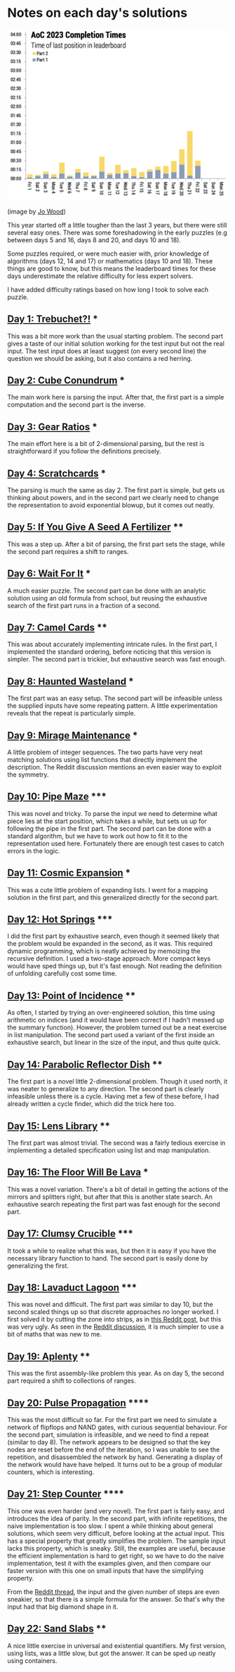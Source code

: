 # Notes on each day's solutions

![Completion times 2023](https://raw.githubusercontent.com/jwoLondon/adventOfCode/master/images/completionTimes2023.png)

(image by [Jo Wood](https://github.com/jwoLondon))

This year started off a little tougher than the last 3 years, but there
were still several easy ones.  There was some foreshadowing in the early
puzzles (e.g between days 5 and 16, days 8 and 20, and days 10 and 18).

Some puzzles required, or were much easier with, prior knowledge
of algorithms (days 12, 14 and 17) or mathematics (days 10 and 18).
These things are good to know, but this means the leaderboard times for
these days underestimate the relative difficulty for less expert solvers.

I have added difficulty ratings based on how long I took to solve each puzzle.

## [Day 1: Trebuchet?!](https://adventofcode.com/2023/day/1) \*

This was a bit more work than the usual starting problem.  The second
part gives a taste of our initial solution working for the test input
but not the real input.  The test input does at least suggest (on every
second line) the question we should be asking, but it also contains a
red herring.

## [Day 2: Cube Conundrum](https://adventofcode.com/2023/day/2) \*

The main work here is parsing the input.  After that, the first part is
a simple computation and the second part is the inverse.

## [Day 3: Gear Ratios](https://adventofcode.com/2023/day/3) \*

The main effort here is a bit of 2-dimensional parsing, but the rest is
straightforward if you follow the definitions precisely.

## [Day 4: Scratchcards](https://adventofcode.com/2023/day/4) \*

The parsing is much the same as day 2.  The first part is simple, but
gets us thinking about powers, and in the second part we clearly need
to change the representation to avoid exponential blowup, but it comes
out neatly.

## [Day 5: If You Give A Seed A Fertilizer](https://adventofcode.com/2023/day/5) \*\*

This was a step up.  After a bit of parsing, the first part sets the
stage, while the second part requires a shift to ranges.

## [Day 6: Wait For It](https://adventofcode.com/2023/day/6) \*

A much easier puzzle.  The second part can be done with an analytic
solution using an old formula from school, but reusing the exhaustive
search of the first part runs in a fraction of a second.

## [Day 7: Camel Cards](https://adventofcode.com/2023/day/7) \*\*

This was about accurately implementing intricate rules.  In the first
part, I implemented the standard ordering, before noticing that this
version is simpler.  The second part is trickier, but exhaustive search
was fast enough.

## [Day 8: Haunted Wasteland](https://adventofcode.com/2023/day/8) \*

The first part was an easy setup.  The second part will be infeasible
unless the supplied inputs have some repeating pattern.  A little
experimentation reveals that the repeat is particularly simple.

## [Day 9: Mirage Maintenance](https://adventofcode.com/2023/day/9) \*

A little problem of integer sequences.  The two parts have very neat
matching solutions using list functions that directly implement the
description.  The Reddit discussion mentions an even easier way to
exploit the symmetry.

## [Day 10: Pipe Maze](https://adventofcode.com/2023/day/10) \*\*\*

This was novel and tricky.  To parse the input we need to determine what
piece lies at the start position, which takes a while, but sets us up
for following the pipe in the first part.  The second part can be done
with a standard algorithm, but we have to work out how to fit it to the
representation used here.  Fortunately there are enough test cases to
catch errors in the logic.

## [Day 11: Cosmic Expansion](https://adventofcode.com/2023/day/11) \*

This was a cute little problem of expanding lists.  I went for a
mapping solution in the first part, and this generalized directly for
the second part.

## [Day 12: Hot Springs](https://adventofcode.com/2023/day/12) \*\*\*

I did the first part by exhaustive search, even though it seemed
likely that the problem would be expanded in the second, as it was.
This required dynamic programming, which is neatly achieved by memoizing
the recursive definition.  I used a two-stage approach.  More compact
keys would have sped things up, but it's fast enough.  Not reading the
definition of unfolding carefully cost some time.

## [Day 13: Point of Incidence](https://adventofcode.com/2023/day/13) \*\*

As often, I started by trying an over-engineered solution, this time
using arithmetic on indices (and it would have been correct if I hadn't
messed up the summary function).  However, the problem turned out be
a neat exercise in list manipulation.  The second part used a variant
of the first inside an exhaustive search, but linear in the size of the
input, and thus quite quick.

## [Day 14: Parabolic Reflector Dish](https://adventofcode.com/2023/day/14) \*\*

The first part is a novel little 2-dimensional problem.  Though it
used north, it was neater to generalize to any direction.  The second
part is clearly infeasible unless there is a cycle.  Having met a few
of these before, I had already written a cycle finder, which did the
trick here too.

## [Day 15: Lens Library](https://adventofcode.com/2023/day/15) \*\*

The first part was almost trivial.  The second was a fairly tedious
exercise in implementing a detailed specification using list and map
manipulation.

## [Day 16: The Floor Will Be Lava](https://adventofcode.com/2023/day/16) \*

This was a novel variation.  There's a bit of detail in getting the
actions of the mirrors and splitters right, but after that this is
another state search.  An exhaustive search repeating the first part
was fast enough for the second part.

## [Day 17: Clumsy Crucible](https://adventofcode.com/2023/day/17) \*\*\*

It took a while to realize what this was, but then it is easy if you
have the necessary library function to hand.  The second part is easily
done by generalizing the first.

## [Day 18: Lavaduct Lagoon](https://adventofcode.com/2023/day/18) \*\*\*

This was novel and difficult.  The first part was similar to day 10, but
the second scaled things up so that discrete approaches no longer worked.
I first solved it by cutting the zone into strips, as in
[this Reddit post](https://www.reddit.com/r/adventofcode/comments/18l6tlj/2023_day_18_developed_my_own_algorithm/),
but this was very ugly.  As seen in the
[Reddit discussion](https://www.reddit.com/r/adventofcode/comments/18l0qtr/2023_day_18_solutions/),
it is much simpler to use a bit of maths that was new to me.

## [Day 19: Aplenty](https://adventofcode.com/2023/day/19) \*\*

This was the first assembly-like problem this year.  As on day 5, the
second part required a shift to collections of ranges.

## [Day 20: Pulse Propagation](https://adventofcode.com/2023/day/20) \*\*\*\*

This was the most difficult so far.  For the first part we need to
simulate a network of flipflops and NAND gates, with curious sequential
behaviour.  For the second part, simulation is infeasible, and we need
to find a repeat (similar to day 8).  The network appears to be designed
so that the key nodes are reset before the end of the iteration, so I
was unable to see the repetition, and disassembled the network by hand.
Generating a display of the network would have have helped.  It turns
out to be a group of modular counters, which is interesting.

## [Day 21: Step Counter](https://adventofcode.com/2023/day/21) \*\*\*\*

This one was even harder (and very novel).  The first part is fairly
easy, and introduces the idea of parity.  In the second part, with
infinite repetitions, the naive implementation is too slow.  I spent
a while thinking about general solutions, which seem very difficult,
before looking at the actual input.  This has a special property
that greatly simplifies the problem.  The sample input lacks this
property, which is sneaky.  Still, the examples are useful, because
the efficient implementation is hard to get right, so we have to do
the naive implementation, test it with the examples given, and then
compare our faster version with this one on small inputs that have the
simplifying property.

From the [Reddit thread](https://www.reddit.com/r/adventofcode/comments/18nevo3/2023_day_21_solutions/),
the input and the given number of steps are even sneakier, so that there
is a simple formula for the answer.  So that's why the input had that
big diamond shape in it.

## [Day 22: Sand Slabs](https://adventofcode.com/2023/day/22) \*\*

A nice little exercise in universal and existential quantifiers.
My first version, using lists, was a little slow, but got the answer.
It can be sped up neatly using containers.
